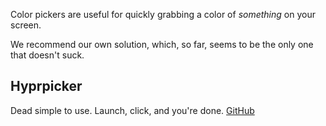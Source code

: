 Color pickers are useful for quickly grabbing a color of *something* on your screen.

We recommend our own solution, which, so far, seems to be the only one that doesn't suck.

## Hyprpicker

Dead simple to use. Launch, click, and you're done. [GitHub](https://github.com/hyprwm/hyprpicker)